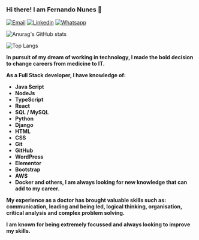 ### Hi there! I am Fernando Nunes 👋

[![Email](https://img.shields.io/badge/Gmail-D14836?style=for-the-badge&logo=gmail&logoColor=white)](nunesfernandodr@gmail.com)
[![Linkedin](https://img.shields.io/badge/LinkedIn-0077B5?style=for-the-badge&logo=linkedin&logoColor=white)](https://www.linkedin.com/in/nunesfernandopro/)
[![Whatsapp](https://img.shields.io/badge/WhatsApp-25D366?style=for-the-badge&logo=whatsapp&logoColor=white)](https://api.whatsapp.com/send?phone=5577998785710&text=Hi%20there.)

![Anurag's GitHub stats](https://github-readme-stats.vercel.app/api?username=fernandonunespro&show_icons=true&theme=default)

![Top Langs](https://github-readme-stats.vercel.app/api/top-langs/?username=fernandonunespro&layout=compact)

<strong>In pursuit of my dream of working in technology, I made the bold decision to change careers from medicine to IT.

As a Full Stack developer, I have knowledge of:
- Java Script
- NodeJs
- TypeScript
- React
- SQL / MySQL
- Python
- Django
- HTML
- CSS
- Git
- GitHub
- WordPress
- Elementor
- Bootstrap
- AWS
- Docker
and others, I am always looking for new knowledge that can add to my career.

My experience as a doctor has brought valuable skills such as: communication, leading and being led, logical thinking, organisation, critical analysis and complex problem solving.

I am known for being extremely focussed and always looking to improve my skills.
